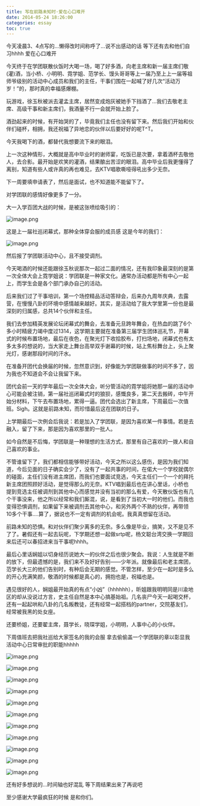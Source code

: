 ```yaml
---
title: 写在前路未知时·爱在心口难开
date: 2014-05-24 18:26:00
categories: essay
toc: true
---
```


今天凌晨3、4点写的...懒得改时间称呼了...说不出感动的话 等下还有去和他们自习hhhh 爱在心口难开

今天终于在学团联散伙饭时大喝一场，喝了好多酒，向老主席和新一届主席们敬(灌)酒，当小桥、小明明、霓学姐、范学长、馒头哥哥等上一届乃至上上一届等祖师爷级别的活动中心成员和我们的主任，干事们围在一起喊了好几次“活动万岁！”的，那时真的幸福感爆棚。

 <!-- more -->

玩游戏，徐玉秋被派去灌孟主席，居然变成炮灰被她手下挡酒了…我们去敬老主席、高级干事和新主席们，我酒量不行一会就开始上脸了。

酒劲起来的时候，有开始哭的了，毕竟我们主任也没有留下来。然后我们开始和伙伴们碰杯，相拥，我还祝福了异地恋的伙伴以后要好好的呢T^T。

 

今天我喝下的酒，都替代我想要流下来的眼泪。

上一次这种情形，大概就是高中毕业时的谢师宴，吃饭已是次要，拿着酒杯去敬他人，去合影。最开始是欢笑的灌酒，结果酿出苦涩的眼泪。高中毕业后我更懂得了离别，知道有些人或许真的再也难见，去KTV唱歌嘶哑得吼出多少无奈。

下一周要填申请表了，然后是面试，也不知道能不能留下了。

对学团联的感情好像更多了一分。

 

大一入学百团大战的时候，是被这张喷绘吸引的：


![image.png](https://i.loli.net/2020/07/01/rGkb37DQg5BYRdq.png)

这是上一届社巡闭幕式，那种全体穿会服的成员感
这是今年的我们： 

![image.png](https://i.loli.net/2020/07/01/AZjLBpGWvN2oKOq.png)

然后报了学团联活动中心，且不接受调剂。

今天喝酒的时候还能跟徐玉秋说那次一起过二面的情况，还有我印象最深刻的是第一次全体大会上霓学姐说：学团联是一种家文化。通常办活动都是所有中心一起上，而学生会是各个部门承办自己的活动。

后来我们过了干事培训，第一个场控精品活动答辩会，后来办九周年庆典，去露营，在慢慢八卦的环境中感情越来越好。其实，是活动给了我大学里第一份也是最深刻的归属感，总共14个伙伴和主任。

我们去参加精英发展论坛闭幕式的舞会，去准备元旦跨年舞会，在热血的跳了6个多小时精疲力竭中度过1314，这学期主要就在准备第三届学生团体巡礼节，开幕式的时候布置场地，最后在夜色，在聚光灯下收拾胶布，打扫场地，闭幕式也有太多太多的想说的，当大家走上舞台高举双手谢幕的时候，站上焦标舞台上，头上聚光灯，感谢那段时间的汗水。 

在准备开团代会换届的时候，忽然意识到，好像能为学团联做事的时间不多了，因为我也不知道会不会让我留下来。

团代会前一天的学年最后一次全体大会，听分管活动的霓学姐将她那一届的活动中心可能会被注销，第一届社巡闭幕式时的狼狈，感慨良多，第二天去搬砖，中午开始分材料，下午去布置场地，累得一逼。团代会选出了新主席，下周最后一次值班。Sigh。这就是前路未知，而珍惜最后这在团联的日子。

上学期最后一次例会后我说：若是加入了学团联，是因为喜欢某一件事情。若是去融入，留了下来，那是因为喜欢那里的一批人。

如今自然是不后悔，学团联是一种理想的生活方式，那里有自己喜欢的一拨人和自己喜欢的事业。

不管谁留下了，我们都相信能够带好活动，今天之所以这么感伤，是因为我们知道，今后见面的日子确实会少了，没有了一起共事的时间，在偌大一个学校就偶尔的碰面，主任们没有进主席团，而我们也要面试竞选，今天主任们一个一个的拜托新主席团照顾好活动，是觉得那么的无奈。KTV唱到最后也在讲心里话，小桥也提到竞选主任被调剂到其他中心而感觉并没有当初的那么有爱，今天散伙饭也有几个干事没来，他之所以经常和我们厮混，说，是看到了当初大一时的他们。而我也变得恐惧调剂，如果留下来被调剂去其他中心，和另外两个不熟的伙伴，再带领10多个干事….算了，据说也不一定有调剂的机会呢。我真真想留在活动。



前路未知的恐惧。和对伙伴们聚少离多的无奈。多么像是毕业，搞笑，又不是见不了了。暑假还有一起去玩呢，下学期还想一起做srtp呢，杨文聪台湾交换一学期回来后还可以春招进来当干事呢hhhh。

最后心里话娴姐以切身经历说她大一的伙伴之后也很少聚会。我说：人生就是不断的放下，但最遗憾的是，我们来不及好好告别——少年派。就像最后和老主席团，范学长大三的他们告别时，有种后会无期的感觉。不管怎样，至少在一起时是多么的开心充满笑颜，敬酒的时候都是真心的，拥抱也是，祝福也是。

遇见很好的人，娴姐最开始真的有点“小凶”（hhhhhh），昕姐跟我明明同是川渝地区的却从没说过方言，史主任自然是本中心搞基始祖。几名丧尸今天一起喝交杯，还有一起起哄和八卦的几名叛教徒，还有经常一起搭档的partner，交院基友们，经常被我黑的处女座。

还要桥姐，还要翟主席，聂学长，晓琛学姐，小明明，人事中心的小伙伴。

下周值班去把我社巡给大家签名的我的会服 拿去偷偷盖一个学团联的章以彰显我活动中心日常审批的职能hhhhh 

 
![image.png](https://i.loli.net/2020/07/01/P1ydMVamgDNQozX.png)

![image.png](https://i.loli.net/2020/07/01/bDoQ6utGSXY9mJk.png)

![image.png](https://i.loli.net/2020/07/01/5Pa7vMcLFHqiWrJ.png)

![image.png](https://i.loli.net/2020/07/01/HEYShmV1LcZf5CW.png)

![image.png](https://i.loli.net/2020/07/01/L26vJs1kPtqSV3Q.png)

![image.png](https://i.loli.net/2020/07/01/xNQwL8KYSImvGPF.png)

![image.png](https://i.loli.net/2020/07/01/sjB1hWuEg4K8QNx.png)

![image.png](https://i.loli.net/2020/07/01/AuGjUBrxX7lhV5N.png)

![image.png](https://i.loli.net/2020/07/01/tW4xQuBjGKdn3hl.png)

![image.png](https://i.loli.net/2020/07/01/7mgztGOLnA9u2oa.png)

![image.png](https://i.loli.net/2020/07/01/kqMoyJWN7vLCbal.png)


还有好多想说的...时间轴也好混乱    等下周结果出来了再说吧

至少感谢大学最疯狂的时候 是和你们。 